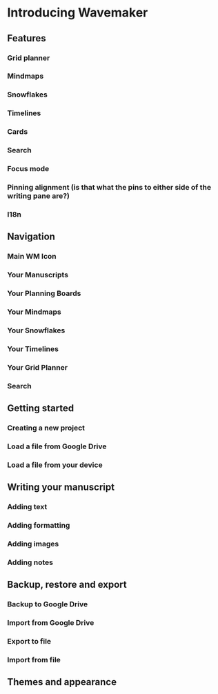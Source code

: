 # Introducing Wavemaker

## Features

### Grid planner

### Mindmaps

### Snowflakes

### Timelines

### Cards

### Search

### Focus mode

### Pinning alignment (is that what the pins to either side of the writing pane are?)

### I18n

## Navigation

### Main WM Icon

### Your Manuscripts

### Your Planning Boards

### Your Mindmaps

### Your Snowflakes

### Your Timelines

### Your Grid Planner

### Search

## Getting started

### Creating a new project

### Load a file from Google Drive

### Load a file from your device

## Writing your manuscript

### Adding text

### Adding formatting

### Adding images

### Adding notes

## Backup, restore and export

### Backup to Google Drive

### Import from Google Drive

### Export to file

### Import from file

## Themes and appearance
